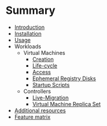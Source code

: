 # Summary

* [Introduction](README.md)
* [Installation](installation.md)
* [Usage](usage.md)
* Workloads
  * Virtual Machines
    * [Creation](vm-creation.md)
    * [Life-cycle](vm-life-cycle.md)
    * [Access](access.md)
    * [Ephemeral Registry Disks](registry-disk.md)
    * [Startup Scripts](startup-scripts.md)
  * Controllers
    * [Live-Migration](live-migration.md)
    * [Virtual Machine Replica Set](replicaset.md)
* [Additional resources](additional-resources.md)
* [Feature matrix](feature-matrix.md)

